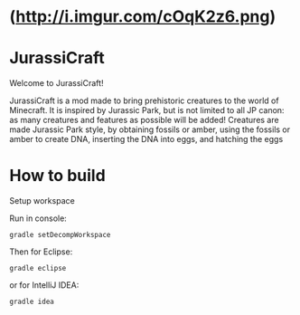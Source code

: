 (http://i.imgur.com/cOqK2z6.png)
=======
JurassiCraft
=======
Welcome to JurassiCraft! 

JurassiCraft is a mod made to bring prehistoric creatures to the world of Minecraft. It is inspired by Jurassic Park, but is not limited to all JP canon: as many creatures and features as possible will be added! Creatures are made Jurassic Park style, by obtaining fossils or amber, using the fossils or amber to create DNA, inserting the DNA into eggs, and hatching the eggs


How to build
============
Setup workspace

Run in console:
```
gradle setDecompWorkspace
```

Then for Eclipse:
```
gradle eclipse
```

or for IntelliJ IDEA:
```
gradle idea
```
